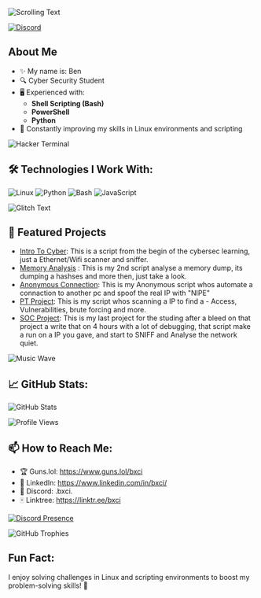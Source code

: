 ![Scrolling Text](https://readme-typing-svg.herokuapp.com?font=Fira+Code&pause=1000&color=00F7FF&width=435&lines=Welcome+to+My+GitHub!;Cybersecurity+Enthusiast;SOC+Analyst;Penetration+Tester+%26+Coder)

[![Discord](https://img.shields.io/badge/Discord-BenCohen%230001-%237289DA?style=for-the-badge&logo=discord&logoColor=white)](https://discord.com/users/Your_Discord_ID_HERE)


## About Me
- ✨ My name is: Ben
- 🔍 Cyber Security Student   
- 🖥️ Experienced with:
  - **Shell Scripting (Bash)**
  - **PowerShell**
  - **Python**
- 🌱 Constantly improving my skills in Linux environments and scripting  

![Hacker Terminal](https://readme-typing-svg.herokuapp.com?font=Source+Code+Pro&pause=1000&color=00FF00&background=000000&center=true&width=500&lines=System+Booting...;Authenticating+User...;Access+Granted+%E2%9C%94)

## 🛠️ Technologies I Work With:
<p align="left">
  <img src="https://img.shields.io/badge/Linux-FCC624?style=for-the-badge&logo=linux&logoColor=black" alt="Linux" />
  <img src="https://img.shields.io/badge/Python-3776AB?style=for-the-badge&logo=python&logoColor=white" alt="Python" />
  <img src="https://img.shields.io/badge/Bash-4EAA25?style=for-the-badge&logo=gnu-bash&logoColor=white" alt="Bash" />
  <img src="https://img.shields.io/badge/JavaScript-F7DF1E?style=for-the-badge&logo=javascript&logoColor=black" alt="JavaScript" />
</p>

![Glitch Text](https://readme-typing-svg.herokuapp.com?font=Press+Start+2P&pause=1000&color=00FF00&background=000000&center=true&width=500&lines=%3Croot%3E+Cybersecurity+Mode;Hacking+in+progress...)

## 🚀 Featured Projects
- [Intro To Cyber](https://github.com/Bxci/Intro-to-cyber): This is a script from the begin of the cybersec learning, just a Ethernet/Wifi scanner and sniffer.
- [Memory Analysis](https://github.com/Bxci/memory-analysis) : This is my 2nd script analyse a memory dump, its dumping a hashses and more then, just take a look.
- [Anonymous Connection](https://github.com/Bxci/nmap-whois-nipe): This is my Anonymous script whos automate a connaction to another pc and spoof the real IP with "NIPE"
- [PT Project](https://github.com/Bxci/Project-3---PT): This is my script whos scanning a IP to find a - Access, Vulnerabilities, brute forcing and more.
- [SOC Project](https://github.com/Bxci/soc-pj): This is my last project for the studing after a bleed on that project a write that on 4 hours with a lot of debugging, that script make a run on a IP you gave, and start to SNIFF and Analyse the network quiet.

![Music Wave](https://readme-typing-svg.herokuapp.com?font=Fira+Code&pause=1000&color=FF4500&background=000000&center=true&width=500&lines=🎵+Now+Playing...;Cybersecurity+Beats+%F0%9F%94%92;SOC+Work+Mode+Activated!)

## 📈 GitHub Stats:
![GitHub Stats](https://github-readme-stats.vercel.app/api?username=Bxci&show_icons=true&theme=radical)

![Profile Views](https://visitor-badge.laobi.icu/badge?page_id=Bxci.Bxci)

## 📫 How to Reach Me:
- 🏆 Guns.lol: https://www.guns.lol/bxci
- 💬 LinkedIn: https://www.linkedin.com/in/bxci/
- 🔗 Discord: .bxci.
- 🀄 Linktree: https://linktr.ee/bxci

[![Discord Presence](https://lanyard.cnrad.dev/api/1029860765366239327?showDisplayName=false)](https://discord.com/users/1029860765366239327)

![GitHub Trophies](https://github-profile-trophy.vercel.app/?username=Bxci&theme=onestar&margin-w=15&column=7)

## Fun Fact:
I enjoy solving challenges in Linux and scripting environments to boost my problem-solving skills! 🚀
